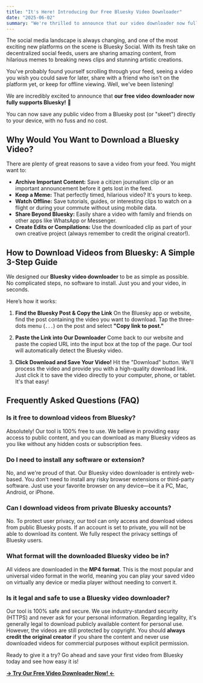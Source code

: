 ```yaml
---
title: "It's Here! Introducing Our Free Bluesky Video Downloader"
date: "2025-06-02"
summary: "We're thrilled to announce that our video downloader now fully supports Bluesky! Learn how to easily save any video from the fast-growing social platform in three simple steps. It's fast, free, and secure."
---
```


The social media landscape is always changing, and one of the most exciting new platforms on the scene is Bluesky Social. With its fresh take on decentralized social feeds, users are sharing amazing content, from hilarious memes to breaking news clips and stunning artistic creations.

You've probably found yourself scrolling through your feed, seeing a video you wish you could save for later, share with a friend who isn't on the platform yet, or keep for offline viewing. Well, we've been listening!

We are incredibly excited to announce that **our free video downloader now fully supports Bluesky!** 🦋

You can now save any public video from a Bluesky post (or "skeet") directly to your device, with no fuss and no cost.

## Why Would You Want to Download a Bluesky Video?

There are plenty of great reasons to save a video from your feed. You might want to:

*   **Archive Important Content:** Save a citizen journalism clip or an important announcement before it gets lost in the feed.
*   **Keep a Meme:** That perfectly timed, hilarious video? It's yours to keep.
*   **Watch Offline:** Save tutorials, guides, or interesting clips to watch on a flight or during your commute without using mobile data.
*   **Share Beyond Bluesky:** Easily share a video with family and friends on other apps like WhatsApp or Messenger.
*   **Create Edits or Compilations:** Use the downloaded clip as part of your own creative project (always remember to credit the original creator!).

## How to Download Videos from Bluesky: A Simple 3-Step Guide

We designed our **Bluesky video downloader** to be as simple as possible. No complicated steps, no software to install. Just you and your video, in seconds.

Here’s how it works:

1.  **Find the Bluesky Post & Copy the Link**
    On the Bluesky app or website, find the post containing the video you want to download. Tap the three-dots menu (`...`) on the post and select **"Copy link to post."**

2.  **Paste the Link into Our Downloader**
    Come back to our website and paste the copied URL into the input box at the top of the page. Our tool will automatically detect the Bluesky video.

3.  **Click Download and Save Your Video!**
    Hit the "Download" button. We'll process the video and provide you with a high-quality download link. Just click it to save the video directly to your computer, phone, or tablet. It's that easy!

## Frequently Asked Questions (FAQ)

### Is it free to download videos from Bluesky?
Absolutely! Our tool is 100% free to use. We believe in providing easy access to public content, and you can download as many Bluesky videos as you like without any hidden costs or subscription fees.

### Do I need to install any software or extension?
No, and we're proud of that. Our Bluesky video downloader is entirely web-based. You don't need to install any risky browser extensions or third-party software. Just use your favorite browser on any device—be it a PC, Mac, Android, or iPhone.

### Can I download videos from private Bluesky accounts?
No. To protect user privacy, our tool can only access and download videos from public Bluesky posts. If an account is set to private, you will not be able to download its content. We fully respect the privacy settings of Bluesky users.

### What format will the downloaded Bluesky video be in?
All videos are downloaded in the **MP4 format**. This is the most popular and universal video format in the world, meaning you can play your saved video on virtually any device or media player without needing to convert it.

### Is it legal and safe to use a Bluesky video downloader?
Our tool is 100% safe and secure. We use industry-standard security (HTTPS) and never ask for your personal information. Regarding legality, it's generally legal to download publicly available content for personal use. However, the videos are still protected by copyright. You should **always credit the original creator** if you share the content and never use downloaded videos for commercial purposes without explicit permission.

Ready to give it a try? Go ahead and save your first video from Bluesky today and see how easy it is!

**[→ Try Our Free Video Downloader Now! ←](/bluesky-video-downloader)**